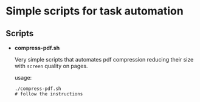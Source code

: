 # Simple scripts for task automation

## Scripts
- __compress-pdf.sh__

    Very simple scripts that automates pdf compression reducing their size with `screen` quality on pages.
    
    usage:

    ```
    ./compress-pdf.sh
    # follow the instructions
    ```
